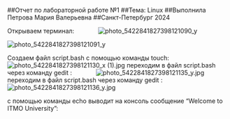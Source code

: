 ##Отчет по лабораторной работе №1
##Тема: Linux
##Выполнила Петрова Мария Валерьевна
##Санкт-Петербург 2024

Открываем терминал: `   `   `   `
![photo_5422841827398121090_y](https://github.com/user-attachments/assets/bd88bac0-446c-485e-b721-b8b3d3e9959c)

![photo_5422841827398121091_y](https://github.com/user-attachments/assets/091dc8fc-cfb5-490d-9f72-c339ea1ad636)

Создаем файл script.bash с помощью команды touch: `   `   `   `
![photo_5422841827398121130_x (1).jpg](..%2F..%2F..%2FDownloads%2Fphoto_5422841827398121130_x%20%281%29.jpg)
переходим в файл script.bash через команду gedit : `   `   `   `
![photo_5422841827398121135_y.jpg](..%2F..%2F..%2FDownloads%2Fphoto_5422841827398121135_y.jpg)
переходим в файл script.bash через команду gedit : `   `   `   `
![photo_5422841827398121136_y.jpg](..%2F..%2F..%2FDownloads%2Fphoto_5422841827398121136_y.jpg)

с помощью команды echo выводит на консоль сообщение “Welcome to ITMO University”: `   `   `   `



